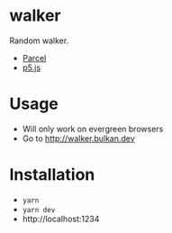 walker
====

Random walker.

* [Parcel](https://parceljs.org/javascript.html)
* [p5.js](https://p5js.org/)


Usage
=====

* Will only work on evergreen browsers
* Go to http://walker.bulkan.dev

Installation
============

* `yarn`
* `yarn dev`
* http://localhost:1234